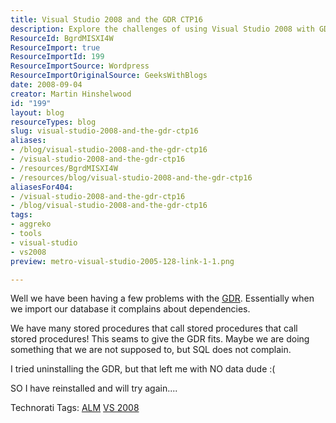 ```yaml
---
title: Visual Studio 2008 and the GDR CTP16
description: Explore the challenges of using Visual Studio 2008 with GDR CTP16, including dependency issues and solutions for smoother database imports. Dive in!
ResourceId: BgrdMISXI4W
ResourceImport: true
ResourceImportId: 199
ResourceImportSource: Wordpress
ResourceImportOriginalSource: GeeksWithBlogs
date: 2008-09-04
creator: Martin Hinshelwood
id: "199"
layout: blog
resourceTypes: blog
slug: visual-studio-2008-and-the-gdr-ctp16
aliases:
- /blog/visual-studio-2008-and-the-gdr-ctp16
- /visual-studio-2008-and-the-gdr-ctp16
- /resources/BgrdMISXI4W
- /resources/blog/visual-studio-2008-and-the-gdr-ctp16
aliasesFor404:
- /visual-studio-2008-and-the-gdr-ctp16
- /blog/visual-studio-2008-and-the-gdr-ctp16
tags:
- aggreko
- tools
- visual-studio
- vs2008
preview: metro-visual-studio-2005-128-link-1-1.png

---
```

Well we have been having a few problems with the [GDR](http://blogs.msdn.com/gertd/archive/2008/08/20/vstsdb-2008-gdr-ctp16-is-here.aspx). Essentially when we import our database it complains about dependencies.

We have many stored procedures that call stored procedures that call stored procedures! This seams to give the GDR fits. Maybe we are doing something that we are not supposed to, but SQL does not complain.

I tried uninstalling the GDR, but that left me with NO data dude :(

SO I have reinstalled and will try again....

Technorati Tags: [ALM](http://technorati.com/tags/ALM) [VS 2008](http://technorati.com/tags/VS+2008)
